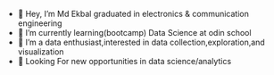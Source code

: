 - 👋 Hey, I’m Md Ekbal graduated in electronics & communication engineering
- 🌱 I’m currently learning(bootcamp) Data Science at odin school
- 👀 I’m a data enthusiast,interested in data collection,exploration,and visualization
- 👀 Looking For new opportunities in data science/analytics



<!---
EkbalMD/EkbalMD is a ✨ special ✨ repository because its `README.md` (this file) appears on your GitHub profile.
You can click the Preview link to take a look at your changes.
--->
